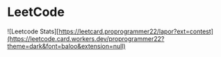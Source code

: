 # LeetCode
![Leetcode Stats][https://leetcard.proprogrammer22/lapor?ext=contest](https://leetcode.card.workers.dev/proprogrammer22?theme=dark&font=baloo&extension=null)

